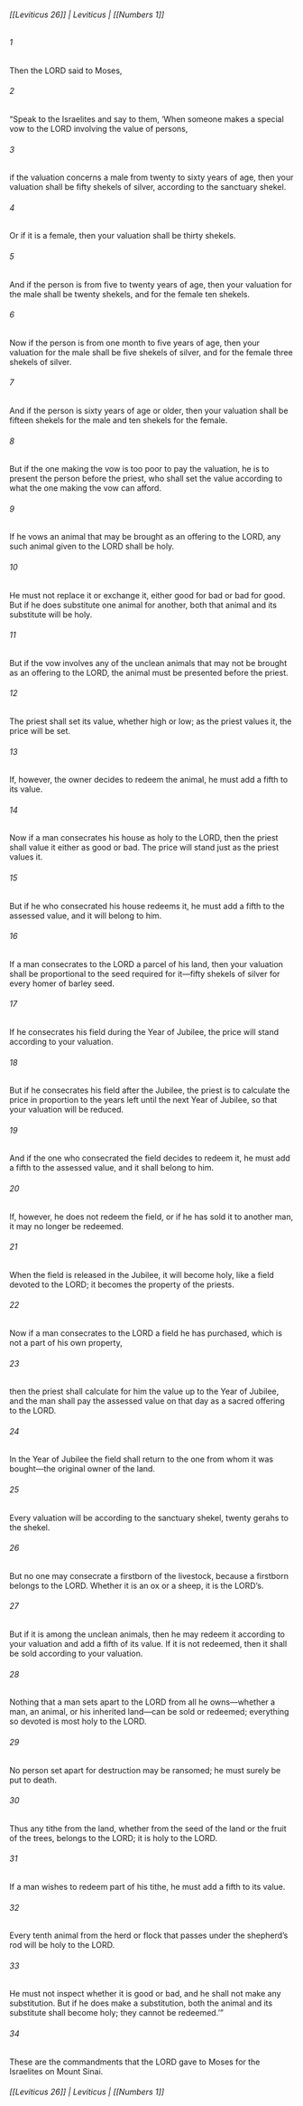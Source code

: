 ###### [[Leviticus 26]] | Leviticus | [[Numbers 1]]

###### 1
Then the LORD said to Moses,
###### 2
“Speak to the Israelites and say to them, ‘When someone makes a special vow to the LORD involving the value of persons,
###### 3
if the valuation concerns a male from twenty to sixty years of age, then your valuation shall be fifty shekels of silver, according to the sanctuary shekel.
###### 4
Or if it is a female, then your valuation shall be thirty shekels.
###### 5
And if the person is from five to twenty years of age, then your valuation for the male shall be twenty shekels, and for the female ten shekels.
###### 6
Now if the person is from one month to five years of age, then your valuation for the male shall be five shekels of silver, and for the female three shekels of silver.
###### 7
And if the person is sixty years of age or older, then your valuation shall be fifteen shekels for the male and ten shekels for the female.
###### 8
But if the one making the vow is too poor to pay the valuation, he is to present the person before the priest, who shall set the value according to what the one making the vow can afford.
###### 9
If he vows an animal that may be brought as an offering to the LORD, any such animal given to the LORD shall be holy.
###### 10
He must not replace it or exchange it, either good for bad or bad for good. But if he does substitute one animal for another, both that animal and its substitute will be holy.
###### 11
But if the vow involves any of the unclean animals that may not be brought as an offering to the LORD, the animal must be presented before the priest.
###### 12
The priest shall set its value, whether high or low; as the priest values it, the price will be set.
###### 13
If, however, the owner decides to redeem the animal, he must add a fifth to its value.
###### 14
Now if a man consecrates his house as holy to the LORD, then the priest shall value it either as good or bad. The price will stand just as the priest values it.
###### 15
But if he who consecrated his house redeems it, he must add a fifth to the assessed value, and it will belong to him.
###### 16
If a man consecrates to the LORD a parcel of his land, then your valuation shall be proportional to the seed required for it—fifty shekels of silver for every homer of barley seed.
###### 17
If he consecrates his field during the Year of Jubilee, the price will stand according to your valuation.
###### 18
But if he consecrates his field after the Jubilee, the priest is to calculate the price in proportion to the years left until the next Year of Jubilee, so that your valuation will be reduced.
###### 19
And if the one who consecrated the field decides to redeem it, he must add a fifth to the assessed value, and it shall belong to him.
###### 20
If, however, he does not redeem the field, or if he has sold it to another man, it may no longer be redeemed.
###### 21
When the field is released in the Jubilee, it will become holy, like a field devoted to the LORD; it becomes the property of the priests.
###### 22
Now if a man consecrates to the LORD a field he has purchased, which is not a part of his own property,
###### 23
then the priest shall calculate for him the value up to the Year of Jubilee, and the man shall pay the assessed value on that day as a sacred offering to the LORD.
###### 24
In the Year of Jubilee the field shall return to the one from whom it was bought—the original owner of the land.
###### 25
Every valuation will be according to the sanctuary shekel, twenty gerahs to the shekel.
###### 26
But no one may consecrate a firstborn of the livestock, because a firstborn belongs to the LORD. Whether it is an ox or a sheep, it is the LORD’s.
###### 27
But if it is among the unclean animals, then he may redeem it according to your valuation and add a fifth of its value. If it is not redeemed, then it shall be sold according to your valuation.
###### 28
Nothing that a man sets apart to the LORD from all he owns—whether a man, an animal, or his inherited land—can be sold or redeemed; everything so devoted is most holy to the LORD.
###### 29
No person set apart for destruction may be ransomed; he must surely be put to death.
###### 30
Thus any tithe from the land, whether from the seed of the land or the fruit of the trees, belongs to the LORD; it is holy to the LORD.
###### 31
If a man wishes to redeem part of his tithe, he must add a fifth to its value.
###### 32
Every tenth animal from the herd or flock that passes under the shepherd’s rod will be holy to the LORD.
###### 33
He must not inspect whether it is good or bad, and he shall not make any substitution. But if he does make a substitution, both the animal and its substitute shall become holy; they cannot be redeemed.’”
###### 34
These are the commandments that the LORD gave to Moses for the Israelites on Mount Sinai.

###### [[Leviticus 26]] | Leviticus | [[Numbers 1]]
